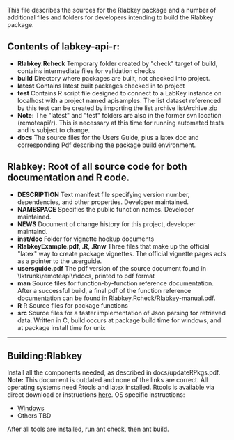 This file describes the sources for the Rlabkey package and a number of additional files and folders for developers intending to build the Rlabkey package.  


## Contents of labkey-api-r:
- **Rlabkey.Rcheck**	Temporary folder created by "check" target of build, contains intermediate files for validation checks
- **build**		Directory where packages are built, not checked into project.
- **latest**		Contains latest built packages checked in to project
- **test**			Contains R script file designed to connect to a LabKey instance on localhost with a project named apisamples. The list dataset referenced by this test can be created by importing the list archive listArchive.zip
 - **Note:** The "latest" and "test" folders are also in the former svn location (remoteapi/r). This is necessary at this time for running automated tests and is subject to change.
- **docs**			The source files for the Users Guide, plus a latex doc and corresponding Pdf describing the package build environment.
			
## Rlabkey: Root of all source code for both documentation and R code.
- **DESCRIPTION**	Text manifest file specifying version number, dependencies, and other properties.  Developer maintained.
- **NAMESPACE**	Specifies the public function names.  Developer maintained.
- **NEWS**	Document of change history for this project, developer maintaind.
- **inst/doc**	Folder for vignette hookup documents
 - **RlabkeyExample.pdf, .R, .Rnw**  	Three files that make up the official "latex" way to create package vignettes.
						The official vignette pages acts as a pointer to the userguide.
 - **usersguide.pdf**			The pdf version of the source document found in \lktrunk\remoteapi\r\docs, printed to pdf format
- **man**		Source files for function-by-function reference documentation.  After a successful build, a final pdf of the function reference documentation can be found in Rlabkey.Rcheck/Rlabkey-manual.pdf.
- **R**		R Source files for package functions
- **src**		Source files for a faster implementation of Json parsing for retrieved data.  Written in C, build occurs at package build time for windows,	and at package install time for unix
			
--------------------------------------------------------------------------------------------------------------------

## Building:Rlabkey

Install all the components needed, as described in docs/updateRPkgs.pdf.
**Note:** This document is outdated and none of the links are correct. All operating systems need Rtools and latex installed. Rtools is available via
direct download or instructions [here](https://cran.r-project.org/). OS specific instructions:
- [Windows](docs/build_windows.md)
- Others TBD

After all tools are installed, run ant check, then ant build.


